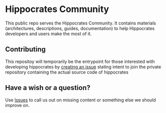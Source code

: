 # Hippocrates Community

This public repo serves the Hippocrates Community. It contains materials (architectures, descriptions, guides, documentation) to help Hippocrates developers and users make the most of it. 

## Contributing

This repositoy will temporarily be the entrypoint for those interested with developing hippocrates by [creating an issue](https://github.com/hapihumans/hippocrates-community/issues/new) stating intent to join the private repository containing the actual source code of hippocrates

## Have a wish or a question?

Use [Issues](https://github.com/hapihumans/hippocrates-community/issues) to call us out on missing content or something else we should improve on.
